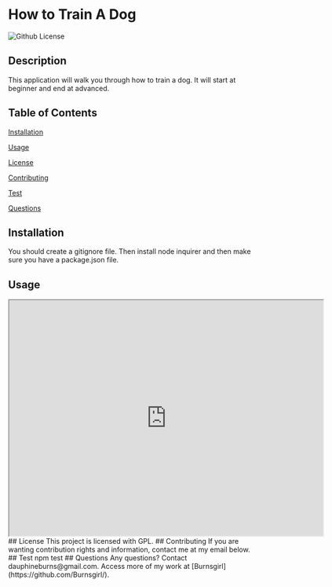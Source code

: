 # How to Train A Dog
  ![Github License](https://img.shields.io/badge/license-GPL-blue.svg)
  ## Description
  This application will walk you through how to train a dog. It will start at beginner and end at advanced.
  ## Table of Contents
  [Installation](#installation)

  [Usage](#usage)

  
[License](#license)


  [Contributing](#contributing)

  [Test](#test)

  [Questions](#questions)

 
  
  ## Installation
  You should create a gitignore file. Then install node inquirer and then make sure you have a package.json file.
  ## Usage
 <iframe src="https://drive.google.com/file/d/1KD292q8xIrS3LkguGowm_vUD2hvmQwaT/preview" width="640" height="480"></iframe>
  ## License 
    This project is licensed with GPL.
  ## Contributing
  If you are wanting contribution rights and information, contact me at my email below.
  ## Test
  npm test
  ## Questions
  Any questions? Contact dauphineburns@gmail.com. Access more of my work at [Burnsgirl](https://github.com/Burnsgirl/).
